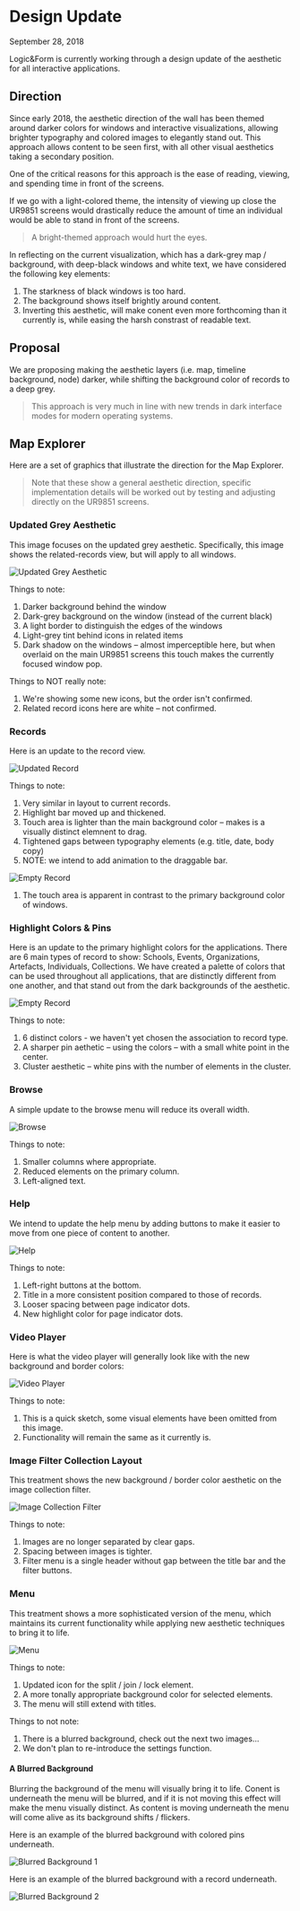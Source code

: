 # Design Update

September 28, 2018

Logic&Form is currently working through a design update of the aesthetic for all interactive applications.

## Direction
Since early 2018, the aesthetic direction of the wall has been themed around darker colors for windows and interactive visualizations, allowing brighter typography and colored images to elegantly stand out. This approach allows content to be seen first, with all other visual aesthetics taking a secondary position.

One of the critical reasons for this approach is the ease of reading, viewing, and spending time in front of the screens.

If we go with a light-colored theme, the intensity of viewing up close the UR9851 screens would drastically reduce the amount of time an individual would be able to stand in front of the screens. 

> A bright-themed approach would hurt the eyes.

In reflecting on the current visualization, which has a dark-grey map / background, with deep-black windows and white text, we have considered the following key elements:

1. The starkness of black windows is too hard.
2. The background shows itself brightly around content.
3. Inverting this aesthetic, will make conent even more forthcoming than it currently is, while easing the harsh constrast of readable text.

## Proposal
We are proposing making the aesthetic layers (i.e. map, timeline background, node) darker, while shifting the background color of records to a deep grey.

> This approach is very much in line with new trends in dark interface modes for modern operating systems.

## Map Explorer
Here are a set of graphics that illustrate the direction for the Map Explorer.

> Note that these show a general aesthetic direction, specific implementation details will be worked out by testing and adjusting directly on the UR9851 screens.

### Updated Grey Aesthetic
This image focuses on the updated grey aesthetic. Specifically, this image shows the related-records view, but will apply to all windows.

![Updated Grey Aesthetic](images/updatedGrayAesthetic.png)

Things to note:

1. Darker background behind the window
2. Dark-grey background on the window (instead of the current black)
3. A light border to distinguish the edges of the windows
4. Light-grey tint behind icons in related items
5. Dark shadow on the windows – almost imperceptible here, but when overlaid on the main UR9851 screens this touch makes the currently focused window pop.

Things to NOT really note:

1. We're showing some new icons, but the order isn't confirmed.
2. Related record icons here are white – not confirmed.

### Records
Here is an update to the record view.

![Updated Record](images/record.png)

Things to note:

1. Very similar in layout to current records.
2. Highlight bar moved up and thickened.
3. Touch area is lighter than the main background color – makes is a visually distinct elemnent to drag.
4. Tightened gaps between typography elements (e.g. title, date, body copy)
5. NOTE: we intend to add animation to the draggable bar.

![Empty Record](images/emptyRecord.png)

1. The touch area is apparent in contrast to the primary background color of windows.

### Highlight Colors & Pins
Here is an update to the primary highlight colors for the applications. There are 6 main types of record to show: Schools, Events, Organizations, Artefacts, Individuals, Collections. We have created a palette of colors that can be used throughout all applications, that are distinctly different from one another, and that stand out from the dark backgrounds of the aesthetic.

![Empty Record](images/highlightColorsPins.png)

Things to note:

1. 6 distinct colors - we haven't yet chosen the association to record type.
2. A sharper pin aethetic – using the colors – with a small white point in the center.
3. Cluster aesthetic – white pins with the number of elements in the cluster.

### Browse
A simple update to the browse menu will reduce its overall width.

![Browse](images/browse.png)

Things to note:

1. Smaller columns where appropriate.
2. Reduced elements on the primary column.
3. Left-aligned text.

### Help
We intend to update the help menu by adding buttons to make it easier to move from one piece of content to another.

![Help](images/help.png)

Things to note:

1. Left-right buttons at the bottom.
2. Title in a more consistent position compared to those of records.
3. Looser spacing between page indicator dots.
4. New highlight color for page indicator dots.

### Video Player
Here is what the video player will generally look like with the new background and border colors:

![Video Player](images/videoPlayer.png)

Things to note:

1. This is a quick sketch, some visual elements have been omitted from this image.
2. Functionality will remain the same as it currently is.

### Image Filter Collection Layout
This treatment shows the new background / border color aesthetic on the image collection filter.

![Image Collection Filter](images/imageFilterCollectionLayout.png)

Things to note:

1. Images are no longer separated by clear gaps.
2. Spacing between images is tighter.
3. Filter menu is a single header without gap between the title bar and the filter buttons.

### Menu
This treatment shows a more sophisticated version of the menu, which maintains its current functionality while applying new aesthetic techniques to bring it to life.

![Menu](images/menu.png)

Things to note:

1. Updated icon for the split / join / lock element.
2. A more tonally appropriate background color for selected elements.
3. The menu will still extend with titles.

Things to not note:

1. There is a blurred background, check out the next two images...
2. We don't plan to re-introduce the settings function.

#### A Blurred Background
Blurring the background of the menu will visually bring it to life. Conent is underneath the menu will be blurred, and if it is not moving this effect will make the menu visually distinct. As content is moving underneath the menu will come alive as its background shifts / flickers.

Here is an example of the blurred background with colored pins underneath.

![Blurred Background 1](images/menuBlurExample1.png)

Here is an example of the blurred background with a record underneath.

![Blurred Background 2](images/menuBlurExample2.png)
